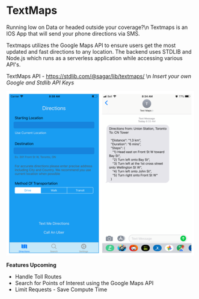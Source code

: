 # TextMaps
Running low on Data or headed outside your coverage?\n
Textmaps is an IOS App that will send your phone directions via SMS.

Textmaps utilizes the Google Maps API to ensure users get the most updated and fast directions to any location.
The backend uses STDLIB and Node.js which runs as a serverless application while accessing various API's. 

TextMaps API - https://stdlib.com/@sagar/lib/textmaps/ \n
*Insert your own Google and Stdlib API Keys*

<p align="left">
<img src="Images/Screenshot.png" width="500" title="Screenshot">
</p

**Features Upcoming**
- Handle Toll Routes
- Search for Points of Interest using the Google Maps API
- Limit Requests - Save Compute Time 
